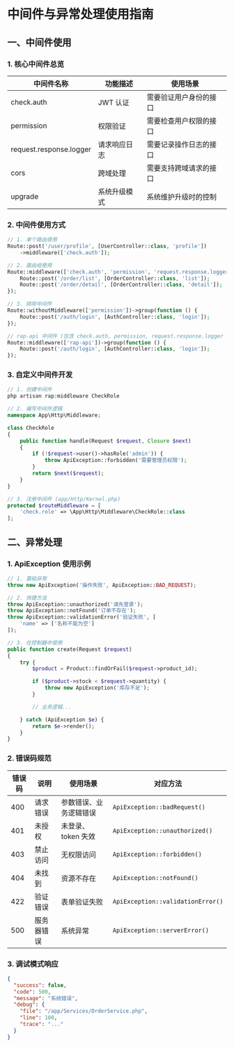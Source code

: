 # 中间件与异常处理使用指南

## 一、中间件使用

### 1. 核心中间件总览

| 中间件名称              | 功能描述     | 使用场景               |
| ----------------------- | ------------ | ---------------------- |
| check.auth              | JWT 认证     | 需要验证用户身份的接口 |
| permission              | 权限验证     | 需要检查用户权限的接口 |
| request.response.logger | 请求响应日志 | 需要记录操作日志的接口 |
| cors                    | 跨域处理     | 需要支持跨域请求的接口 |
| upgrade                 | 系统升级模式 | 系统维护升级时的控制   |

### 2. 中间件使用方式

```php
// 1. 单个路由使用
Route::post('/user/profile', [UserController::class, 'profile'])
    ->middleware(['check.auth']);

// 2. 路由组使用
Route::middleware(['check.auth', 'permission', 'request.response.logger'])->group(function () {
    Route::post('/order/list', [OrderController::class, 'list']);
    Route::post('/order/detail', [OrderController::class, 'detail']);
});

// 3. 排除中间件
Route::withoutMiddleware(['permission'])->group(function () {
    Route::post('/auth/login', [AuthController::class, 'login']);
});

// rap-api 中间件 (包含 check.auth, permission, request.response.logger 中间件)
Route::middleware(['rap-api'])->group(function () {
    Route::post('/auth/login', [AuthController::class, 'login']);
});

```

### 3. 自定义中间件开发

```php
// 1. 创建中间件
php artisan rap:middleware CheckRole

// 2. 编写中间件逻辑
namespace App\Http\Middleware;

class CheckRole
{
    public function handle(Request $request, Closure $next)
    {
        if (!$request->user()->hasRole('admin')) {
            throw ApiException::forbidden('需要管理员权限');
        }
        return $next($request);
    }
}

// 3. 注册中间件 (app/Http/Kernel.php)
protected $routeMiddleware = [
    'check.role' => \App\Http\Middleware\CheckRole::class
];
```

## 二、异常处理

### 1. ApiException 使用示例

```php
// 1. 基础异常
throw new ApiException('操作失败', ApiException::BAD_REQUEST);

// 2. 快捷方法
throw ApiException::unauthorized('请先登录');
throw ApiException::notFound('订单不存在');
throw ApiException::validationError('验证失败', [
    'name' => ['名称不能为空']
]);

// 3. 在控制器中使用
public function create(Request $request)
{
    try {
        $product = Product::findOrFail($request->product_id);

        if ($product->stock < $request->quantity) {
            throw new ApiException('库存不足');
        }

        // 业务逻辑...

    } catch (ApiException $e) {
        return $e->render();
    }
}
```

### 2. 错误码规范

| 错误码 | 说明       | 使用场景               | 对应方法                          |
| ------ | ---------- | ---------------------- | --------------------------------- |
| 400    | 请求错误   | 参数错误、业务逻辑错误 | `ApiException::badRequest()`      |
| 401    | 未授权     | 未登录、token 失效     | `ApiException::unauthorized()`    |
| 403    | 禁止访问   | 无权限访问             | `ApiException::forbidden()`       |
| 404    | 未找到     | 资源不存在             | `ApiException::notFound()`        |
| 422    | 验证错误   | 表单验证失败           | `ApiException::validationError()` |
| 500    | 服务器错误 | 系统异常               | `ApiException::serverError()`     |

### 3. 调试模式响应

```json
{
  "success": false,
  "code": 500,
  "message": "系统错误",
  "debug": {
    "file": "/app/Services/OrderService.php",
    "line": 100,
    "trace": "..."
  }
}
```
